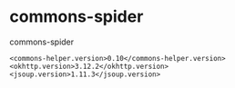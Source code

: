 # commons-spider

commons-spider

```
<commons-helper.version>0.10</commons-helper.version>
<okhttp.version>3.12.2</okhttp.version>
<jsoup.version>1.11.3</jsoup.version>
```
